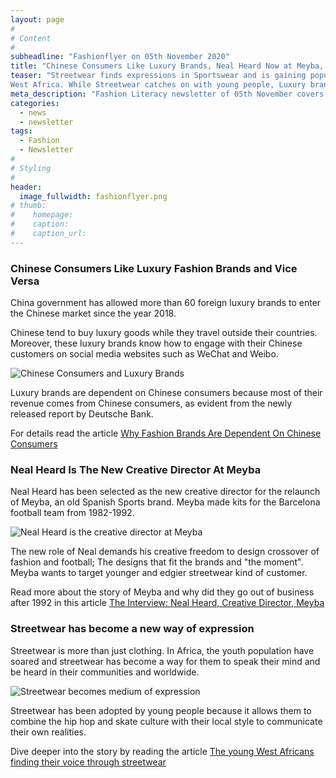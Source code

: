 ```yaml
---
layout: page
#
# Content
#
subheadline: "Fashionflyer on 05th November 2020"
title: "Chinese Consumers Like Luxury Brands, Neal Heard Now at Meyba, and Streetwear is expressive"
teaser: "Streetwear finds expressions in Sportswear and is gaining popularity in
West Africa. While Streetwear catches on with young people, Luxury brands bring more revenues from China. Read more..."
meta_description: "Fashion Literacy newsletter of 05th November covers articles on Neal Heard, Luxury brands in China, and Steetwear popularity in Africa."
categories:
  - news
  - newsletter
tags:
  - Fashion
  - Newsletter
#
# Styling
#
header:
  image_fullwidth: fashionflyer.png
# thumb:
#    homepage:
#    caption:
#    caption_url:
---
```

### Chinese Consumers Like Luxury Fashion Brands and Vice Versa

China government has allowed more than 60 foreign luxury brands 
to enter the Chinese market since the year 2018.

Chinese tend to buy luxury goods while they travel outside their countries. Moreover, these luxury brands know how to engage with their Chinese customers on social media websites such as WeChat and Weibo.

<p><img src="{{site.url}}/images/resized/480/newsletter_05_nov_post1.png" alt="Chinese Consumers and Luxury Brands" srcset="            {{site.url}}/images/resized/320/newsletter_05_nov_post1.png 320w,            {{site.url}}/images/resized/480/newsletter_05_nov_post1.png 480w,    " /></p>

Luxury brands are dependent on Chinese consumers because most of their revenue comes from Chinese consumers, as evident from the newly released report by Deutsche Bank.

For details read the article [Why Fashion Brands Are Dependent
On Chinese Consumers](http://fashionchinaagency.com/why-fashion-brands-are-dependent-on-chinese-consumers/)

### Neal Heard Is The New Creative Director At Meyba

Neal Heard has been selected as the new creative director for the relaunch of Meyba, an old 
Spanish Sports brand. Meyba made kits for the Barcelona football team from 1982-1992.


<p><img src="{{site.url}}/images/resized/480/newsletter_05_nov_post2.jpg" alt="Neal Heard is the creative director at Meyba" srcset="            {{site.url}}/images/resized/320/newsletter_05_nov_post2.jpg 320w,            {{site.url}}/images/resized/480/newsletter_05_nov_post2.jpg 480w,            {{site.url}}/images/resized/600/newsletter_05_nov_post2.jpg 600w,    " /></p>

The new role of Neal demands his creative freedom to design crossover of fashion
and football; The designs that fit the brands and "the moment". Meyba wants to target
younger and edgier streetwear kind of customer.

Read more about the story of Meyba and why did they go out of business after 1992 in this article 
[The Interview: Neal Heard, Creative Director, Meyba](https://www.theindustry.fashion/the-interview-neal-heard-creative-director-meyba/)

### Streetwear has become a new way of expression

Streetwear is more than just clothing. In Africa, the youth population have soared and 
streetwear has become a way for them to speak their mind and be heard in their communities
and worldwide.

<p><img src="{{site.url}}/images/resized/480/newsletter_05_nov_post3.jpg" alt="Streetwear becomes medium of expression" srcset="            {{site.url}}/images/resized/320/newsletter_05_nov_post3.jpg 320w,            {{site.url}}/images/resized/480/newsletter_05_nov_post3.jpg 480w,            {{site.url}}/images/resized/600/newsletter_05_nov_post3.jpg 600w,    " /></p>

Streetwear has been adopted by young people because it allows them to 
combine the hip hop and skate culture with their local style to communicate their own 
realities.

Dive deeper into the story by reading the article [The young West Africans finding their voice through streetwear](https://www.myjoyonline.com/lifestyle/fashion/the-young-west-africans-finding-their-voice-through-streetwear/)
